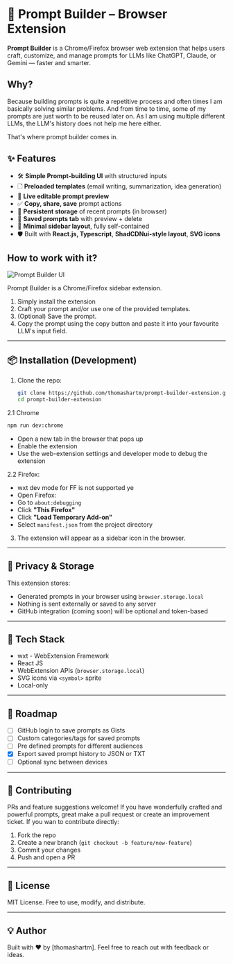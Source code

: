 # 🧠 Prompt Builder – Browser Extension

**Prompt Builder** is a Chrome/Firefox browser web extension that helps users craft, customize, and manage prompts for LLMs like ChatGPT, Claude, or Gemini — faster and smarter.

## Why?
Because building prompts is quite a repetitive process and often times I am basically solving similar problems.
And from time to time, some of my prompts are just worth to be reused later on.
As I am using multiple different LLMs, the LLM's history does not help me here either.

That's where prompt builder comes in.

## ✨ Features

- 🛠 **Simple Prompt-building UI** with structured inputs
- 🗋 **Preloaded templates** (email writing, summarization, idea generation)
- 🧠 **Live editable prompt preview**
- ✅ **Copy, share, save** prompt actions
- 📅 **Persistent storage** of recent prompts (in browser)
- 📂 **Saved prompts tab** with preview + delete
- 📌 **Minimal sidebar layout**, fully self-contained
- 🛡 Built with **React.js, Typescript**, **ShadCDNui-style layout**, **SVG icons**

## How to work with it?

![Prompt Builder UI](https://github.com/user-attachments/assets/eab9a14d-0571-4e0d-baba-1bb9f5eab7cf)

Prompt Builder is a Chrome/Firefox sidebar extension.
1. Simply install the extension
2. Craft your prompt and/or use one of the provided templates.
3. (Optional) Save the prompt.
4. Copy the prompt using the copy button and paste it into your favourite LLM's input field.

---

## 📦 Installation (Development)

1. Clone the repo:
   ```bash
   git clone https://github.com/thomashartm/prompt-builder-extension.git
   cd prompt-builder-extension
   ```

2.1 Chrome
   ```bash
   npm run dev:chrome
   ```
   - Open a new tab in the browser that pops up
   - Enable the extension
   - Use the web-extension settings and developer mode to debug the extension

2.2 Firefox:
   - wxt dev mode for FF is not supported ye
   - Open Firefox:
   - Go to `about:debugging`
   - Click **"This Firefox"**
   - Click **"Load Temporary Add-on"**
   - Select `manifest.json` from the project directory

3. The extension will appear as a sidebar icon in the browser.

---

## 🔐 Privacy & Storage

This extension stores:
- Generated prompts in your browser using `browser.storage.local`
- Nothing is sent externally or saved to any server
- GitHub integration (coming soon) will be optional and token-based

---

## 🔧 Tech Stack

- wxt - WebExtension Framework
- React JS
- WebExtension APIs (`browser.storage.local`)
- SVG icons via `<symbol>` sprite
- Local-only

---

## 📌 Roadmap

- [ ] GitHub login to save prompts as Gists
- [ ] Custom categories/tags for saved prompts
- [ ] Pre defined prompts for different audiences
- [x] Export saved prompt history to JSON or TXT
- [ ] Optional sync between devices

---

## 🤝 Contributing

PRs and feature suggestions welcome! If you have wonderfully crafted and powerful prompts, great make a pull request or create an improvement ticket.
If you wan to contribute directly:
1. Fork the repo
2. Create a new branch (`git checkout -b feature/new-feature`)
3. Commit your changes
4. Push and open a PR

---

## 📄 License

MIT License. Free to use, modify, and distribute.

---

## 💡 Author

Built with ❤️ by [thomashartm].
Feel free to reach out with feedback or ideas.
